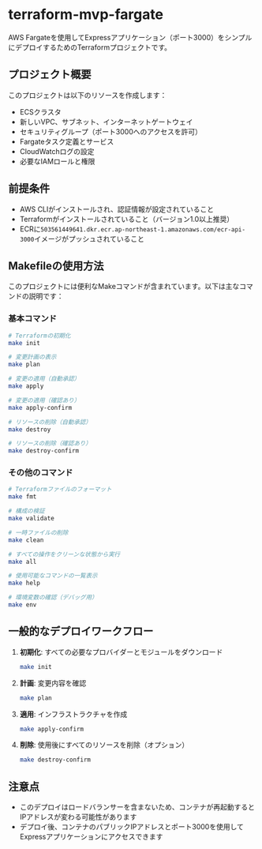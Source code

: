 # terraform-mvp-fargate

AWS Fargateを使用してExpressアプリケーション（ポート3000）をシンプルにデプロイするためのTerraformプロジェクトです。

## プロジェクト概要

このプロジェクトは以下のリソースを作成します：

- ECSクラスタ
- 新しいVPC、サブネット、インターネットゲートウェイ
- セキュリティグループ（ポート3000へのアクセスを許可）
- Fargateタスク定義とサービス
- CloudWatchログの設定
- 必要なIAMロールと権限

## 前提条件

- AWS CLIがインストールされ、認証情報が設定されていること
- Terraformがインストールされていること（バージョン1.0以上推奨）
- ECRに`503561449641.dkr.ecr.ap-northeast-1.amazonaws.com/ecr-api-3000`イメージがプッシュされていること

## Makefileの使用方法

このプロジェクトには便利なMakeコマンドが含まれています。以下は主なコマンドの説明です：

### 基本コマンド

```bash
# Terraformの初期化
make init

# 変更計画の表示
make plan

# 変更の適用（自動承認）
make apply

# 変更の適用（確認あり）
make apply-confirm

# リソースの削除（自動承認）
make destroy

# リソースの削除（確認あり）
make destroy-confirm
```

### その他のコマンド

```bash
# Terraformファイルのフォーマット
make fmt

# 構成の検証
make validate

# 一時ファイルの削除
make clean

# すべての操作をクリーンな状態から実行
make all

# 使用可能なコマンドの一覧表示
make help

# 環境変数の確認（デバッグ用）
make env
```

## 一般的なデプロイワークフロー

1. **初期化**: すべての必要なプロバイダーとモジュールをダウンロード
   ```bash
   make init
   ```

2. **計画**: 変更内容を確認
   ```bash
   make plan
   ```

3. **適用**: インフラストラクチャを作成
   ```bash
   make apply-confirm
   ```

4. **削除**: 使用後にすべてのリソースを削除（オプション）
   ```bash
   make destroy-confirm
   ```

## 注意点

- このデプロイはロードバランサーを含まないため、コンテナが再起動するとIPアドレスが変わる可能性があります
- デプロイ後、コンテナのパブリックIPアドレスとポート3000を使用してExpressアプリケーションにアクセスできます